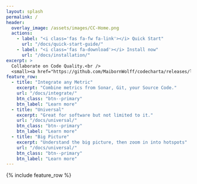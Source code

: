 ```yaml
---
layout: splash
permalink: /
header:
  overlay_image: /assets/images/CC-Home.png
  actions:
    - label: "<i class='fas fa-fw fa-link'></i> Quick Start"
      url: "/docs/quick-start-guide/"
    - label: "<i class='fas fa-download'></i> Install now"
      url: "/docs/installation/"
excerpt: >
  Collaborate on Code Quality.<br />
  <small><a href="https://github.com/MaibornWolff/codecharta/releases/latest">Latest releases</a></small>
feature_row:
  - title: "Integrate any Metric"
    excerpt: "Combine metrics from Sonar, Git, your Source Code."
    url: "/docs/integrate/"
    btn_class: "btn--primary"
    btn_label: "Learn more"
  - title: "Universal"
    excerpt: "Great for software but not limited to it."
    url: "/docs/universal/"
    btn_class: "btn--primary"
    btn_label: "Learn more"
  - title: "Big Picture"
    excerpt: "Understand the big picture, then zoom in into hotspots"
    url: "/docs/universal/"
    btn_class: "btn--primary"
    btn_label: "Learn more"
---
```


{% include feature_row %}
